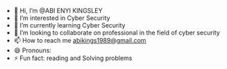 - 👋 Hi, I’m @ABI ENYI KINGSLEY
- 👀 I’m interested in Cyber Security 
- 🌱 I’m currently learning Cyber Security 
- 💞️ I’m looking to collaborate on professional in the field of cyber security 
- 📫 How to reach me abikings1989@gmail.com
- 😄 Pronouns: 
- ⚡ Fun fact: reading and Solving problems 

<!---
ABIKINGS1/ABIKINGS1 is a ✨ special ✨ repository because its `README.md` (this file) appears on your GitHub profile.
You can click the Preview link to take a look at your changes.
--->
